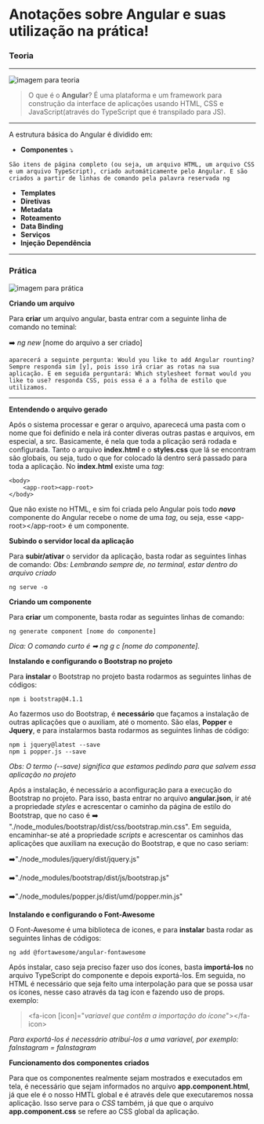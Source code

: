 # Anotações sobre Angular e suas utilização na prática!

### Teoria

---


![imagem para teoria](https://live.mrf.io/statics/i/ps/amenteemaravilhosa.com.br/wp-content/uploads/2019/01/teoria-da-carga-cognitiva-john-sweller.jpg)



>O que é o **Angular**?
>É uma plataforma e um framework para construção da interface de aplicações usando HTML, CSS e JavaScript(através do TypeScript que é transpilado para JS).


---

A estrutura básica do Angular é dividido em:

- **Componentes** ⤵️ 

~~~
São itens de página completo (ou seja, um arquivo HTML, um arquivo CSS e um arquivo TypeScript), criado automáticamente pelo Angular. E são criados a partir de linhas de comando pela palavra reservada ng
~~~

- **Templates**
- **Diretivas**
- **Metadata**
- **Roteamento**
- **Data Binding**
- **Serviços**
- **Injeção Dependência**

---

### Prática
![imagem para prática](https://cio.com.br/wp-content/uploads/2019/11/por-que-a-linguagem-rust-esta-em-ascensao.jpg)

**Criando um arquivo**

Para **criar** um arquivo angular, basta entrar com a seguinte linha de comando no teminal:

➡️ *ng new* [nome do arquivo a ser criado]

~~~
aparecerá a seguinte pergunta: Would you like to add Angular rounting? Sempre responda sim [y], pois isso irá criar as rotas na sua aplicação. E em seguida perguntará: Which stylesheet format would you like to use? responda CSS, pois essa é a a folha de estilo que utilizamos.
~~~

---

**Entendendo o arquivo gerado**

Após o sistema processar e gerar o arquivo, aparececá uma pasta com o nome que foi definido e nela irá conter diveras outras pastas e arquivos, em especial, a src. Basicamente, é nela que toda a plicação será rodada e configurada.
Tanto o arquivo **index.html** e o **styles.css** que lá se encontram são globais, ou seja, tudo o que for colocado lá dentro será passado para toda a aplicação.
No **index.html** existe uma *tag*:

~~~
<body>
    <app-root><app-root>
</body>
~~~

Que não existe no HTML, e sim foi criada pelo Angular pois todo <em>**novo**</em> componente do Angular recebe o nome de uma *tag*, ou seja, esse \<app-root>\</app-root> é um componente.

**Subindo o servidor local da aplicação**

Para **subir/ativar** o servidor da aplicação, basta rodar as seguintes linhas de comando:
<em>Obs: Lembrando sempre de, no terminal, estar dentro do arquivo criado</em>

~~~
ng serve -o
~~~

**Criando um componente**

Para **criar** um componente, basta rodar as seguintes linhas de comando:

~~~
ng generate component [nome do componente]
~~~
<em>Dica: O comando curto é ➡ ng g c [nome do componente].</em>

**Instalando e configurando o Bootstrap no projeto**

Para **instalar** o Bootstrap no projeto basta rodarmos as seguintes linhas de códigos:

~~~
npm i bootstrap@4.1.1
~~~

Ao fazermos uso do Bootstrap, é **necessário** que façamos a instalação de outras aplicações que o auxiliam, até o momento. São elas, **Popper** e **Jquery**, e para instalarmos basta rodarmos as seguintes linhas de código:

~~~
npm i jquery@latest --save
npm i popper.js --save
~~~
<em>Obs: O termo (--save) significa que estamos pedindo para que salvem essa aplicação no projeto</em>

Após a instalação, é necessário a aconfiguração para a execução do Bootstrap no projeto. Para isso, basta entrar no arquivo **angular.json**, ir até a propriedade *styles* e acrescentar o caminho da página de estilo do Bootstrap, que no caso é ➡️ "./node_modules/bootstrap/dist/css/bootstrap.min.css". Em seguida, encaminhar-se até a propriedade *scripts* e acrescentar os caminhos das aplicações que auxiliam na execução do Bootstrap, e que no caso seriam:

➡️"./node_modules/jquery/dist/jquery.js"

➡️"./node_modules/bootstrap/dist/js/bootstrap.js"

➡️"./node_modules/popper.js/dist/umd/popper.min.js"

**Instalando e configurando o Font-Awesome**

O Font-Awesome é uma biblioteca de icones, e para **instalar** basta rodar as seguintes linhas de códigos:

~~~
ng add @fortawesome/angular-fontawesome
~~~

Após instalar, caso seja preciso fazer uso dos ícones, basta **importá-los** no arquivo TypeScript do componente e depois exportá-los. Em seguida, no HTML é necessário que seja feito uma interpolação para que se possa usar os ícones, nesse caso através da tag icon e fazendo uso de props. exemplo:

><fa-icon [icon]="*variavel que contêm a importação do ícone*">\</fa-icon>

<em>Para exportá-los é necessário atribuí-los a uma variavel, por exemplo: faInstagram = faInstagram</em>

**Funcionamento dos componentes criados**

Para que os componentes realmente sejam mostrados e executados em tela, é necessário que sejam informados no arquivo **app.component.html**, já que ele é o nosso HMTL global e é através dele que executaremos nossa aplicação. Isso serve para o *CSS* também, já que que o arquivo **app.component.css** se refere ao CSS global da aplicação.

